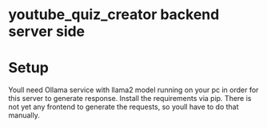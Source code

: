 # youtube_quiz_creator backend server side
# Setup
Youll need Ollama service with llama2 model running on your pc in order for this server to generate response. Install the requirements via pip. 
There is not yet any frontend to generate the requests, so youll have to do that manually.
